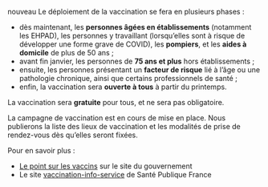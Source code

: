 <span class="nouveau">nouveau</span> Le déploiement de la vaccination se fera en plusieurs phases :

* dès maintenant, les **personnes âgées en établissements** (notamment les EHPAD), les personnes y travaillant (lorsqu’elles sont à risque de développer une forme grave de COVID), les **pompiers**, et les **aides à domicile** de plus de 50 ans ;
* avant fin janvier, les personnes de **75 ans et plus** hors établissements ;
* ensuite, les personnes présentant un **facteur de risque** lié à l’âge ou une pathologie chronique, ainsi que certains professionnels de santé ;
* enfin, la vaccination sera **ouverte à tous** à partir du printemps.

La vaccination sera **gratuite** pour tous, et ne sera pas obligatoire.

La campagne de vaccination est en cours de mise en place. Nous publierons la liste des lieux de vaccination et les modalités de prise de rendez-vous dès qu’elles seront fixées.

Pour en savoir plus :
* [Le point sur les vaccins](https://www.gouvernement.fr/info-coronavirus/vaccins) sur le site du gouvernement
* Le site [vaccination-info-service](https://vaccination-info-service.fr/Les-maladies-et-leurs-vaccins/COVID-19) de Santé Publique France
